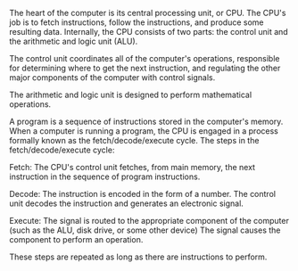 The heart of the computer is its central processing unit, or CPU. The CPU's job is to fetch instructions, follow the instructions, and produce some resulting data. Internally, the CPU consists of two parts: the control unit and the arithmetic and logic unit (ALU).

The control unit coordinates all of the computer's operations, responsible for determining where to get the next instruction, and regulating the other major components of the computer with control signals. 

The arithmetic and logic unit is designed to perform mathematical operations.

A program is a sequence of instructions stored in the computer's memory. When a computer is running a program, the CPU is engaged in a process formally known as the fetch/decode/execute cycle. The steps in the fetch/decode/execute cycle:

Fetch: The CPU's control unit fetches, from main memory, the next instruction in the sequence of program instructions.

Decode: The instruction is encoded in the form of a number. The control unit decodes the instruction and generates an electronic signal.

Execute: The signal is routed to the appropriate component of the computer (such as the ALU, disk drive, or some other device) The signal causes the component to perform an operation.

These steps are repeated as long as there are instructions to perform.